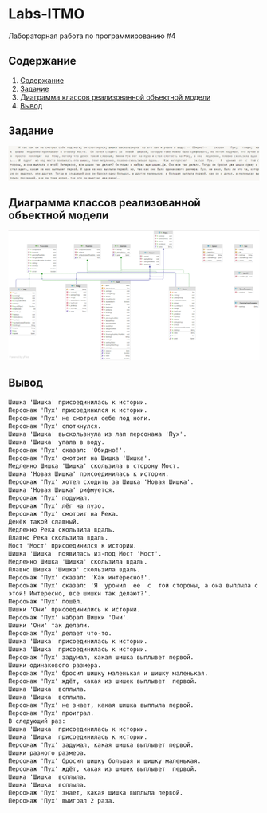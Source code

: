 # Labs-ITMO
Лабораторная работа по программированию #4

## Содержание

1. [Содержание](#содержание)
1. [Задание](#задание)
1. [Диаграмма классов реализованной объектной модели](#диаграмма)
1. [Вывод ](#вывод)

## Задание

<p align="center">
    <img src = "https://github.com/anya-yarusova/Labs-ITMO/blob/lab_04/lab-04/sources/task_lab_04.png"/>
</p>


## Диаграмма классов реализованной объектной модели

<p align="center">
    <img src = "https://github.com/anya-yarusova/Labs-ITMO/blob/lab_04/lab-04/sources/uml_lab_04.png"/>
</p>

## Вывод 

```
Шишка 'Шишка' присоединилась к истории.
Персонаж 'Пух' присоединился к истории.
Персонаж 'Пух' не смотрел себе под ноги.
Персонаж 'Пух' споткнулся.
Шишка 'Шишка' выскользнула из лап персонажа 'Пух'.
Шишка 'Шишка' упала в воду.
Персонаж 'Пух' сказал: 'Обидно!'.
Персонаж 'Пух' смотрит на Шишка 'Шишка'.
Медленно Шишка 'Шишка' скользила в сторону Мост.
Шишка 'Новая Шишка' присоединилась к истории.
Персонаж 'Пух' хотел сходить за Шишка 'Новая Шишка'.
Шишка 'Новая Шишка' рифмуется.
Персонаж 'Пух' подумал.
Персонаж 'Пух' лёг на пузо.
Персонаж 'Пух' смотрит на Река.
Денёк такой славный.
Медленно Река скользила вдаль.
Плавно Река скользила вдаль.
Мост 'Мост' присоединился к истории.
Шишка 'Шишка' появилась из-под Мост 'Мост'.
Медленно Шишка 'Шишка' скользила вдаль.
Плавно Шишка 'Шишка' скользила вдаль.
Персонаж 'Пух' сказал: 'Как интересно!'.
Персонаж 'Пух' сказал: 'Я  уронил  ее  с  той стороны, а она выплыла с этой! Интересно, все шишки так делают?'.
Персонаж 'Пух' пошёл.
Шишки 'Они' присоединились к истории.
Персонаж 'Пух' набрал Шишки 'Они'.
Шишки 'Они' так делали.
Персонаж 'Пух' делает что-то.
Шишка 'Шишка' присоединилась к истории.
Шишка 'Шишка' присоединилась к истории.
Персонаж 'Пух' задумал, какая шишка выплывет первой.
Шишки одинакового размера.
Персонаж 'Пух' бросил шишку маленькая и шишку маленькая.
Персонаж 'Пух' ждёт, какая из шишек выплывет  первой.
Шишка 'Шишка' всплыла.
Шишка 'Шишка' всплыла.
Персонаж 'Пух' не знает, какая шишка выплыла первой.
Персонаж 'Пух' проиграл.
В следующий раз:
Шишка 'Шишка' присоединилась к истории.
Шишка 'Шишка' присоединилась к истории.
Персонаж 'Пух' задумал, какая шишка выплывет первой.
Шишки разного размера.
Персонаж 'Пух' бросил шишку большая и шишку маленькая.
Персонаж 'Пух' ждёт, какая из шишек выплывет  первой.
Шишка 'Шишка' всплыла.
Шишка 'Шишка' всплыла.
Персонаж 'Пух' знает, какая шишка выплыла первой.
Персонаж 'Пух' выиграл 2 раза.

```
